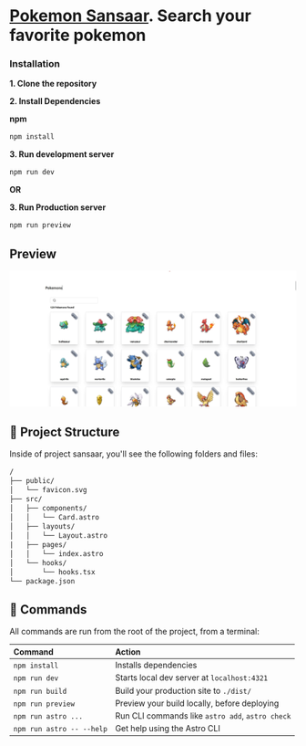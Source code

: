 # [Pokemon Sansaar](https://pokemon-sansaar.netlify.app/). Search your favorite pokemon

### Installation

**1. Clone the repository**

**2. Install Dependencies**

**npm**

```sh
npm install
 ```

**3. Run development server**

```sh
npm run dev
 ```

**OR**

**3. Run Production server**

```sh
npm run preview
 ```

## Preview

[![alt text](./screenshots/pokemon-sansaar.jpg)](https://pokemon-sansaar.netlify.app/)

## 🚀 Project Structure

Inside of project sansaar, you'll see the following folders and files:

```text
/
├── public/
│   └── favicon.svg
├── src/
│   ├── components/
│   │   └── Card.astro
│   ├── layouts/
│   │   └── Layout.astro
|   ├── pages/
│   │   └── index.astro
│   └── hooks/
│       └── hooks.tsx
└── package.json
```

## 🧞 Commands

All commands are run from the root of the project, from a terminal:

| Command                   | Action                                           |
| :------------------------ | :----------------------------------------------- |
| `npm install`             | Installs dependencies                            |
| `npm run dev`             | Starts local dev server at `localhost:4321`      |
| `npm run build`           | Build your production site to `./dist/`          |
| `npm run preview`         | Preview your build locally, before deploying     |
| `npm run astro ...`       | Run CLI commands like `astro add`, `astro check` |
| `npm run astro -- --help` | Get help using the Astro CLI                     |
